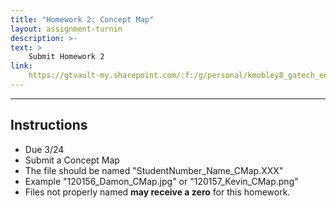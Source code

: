 ```yaml
---
title: "Homework 2: Concept Map"
layout: assignment-turnin
description: >-
text: >
    Submit Homework 2
link: 
    https://gtvault-my.sharepoint.com/:f:/g/personal/kmobley8_gatech_edu/EhDP7a6h31tKr7U8HQbMPBoBKjHsbxzxijUkB-RBbvj0Qw
---
```

---
## Instructions
- Due 3/24
- Submit a Concept Map
- The file should be named "StudentNumber_Name_CMap.XXX"
- Example "120156_Damon_CMap.jpg" or "120157_Kevin_CMap.png"
- Files not properly named **may receive a zero** for this homework. 


